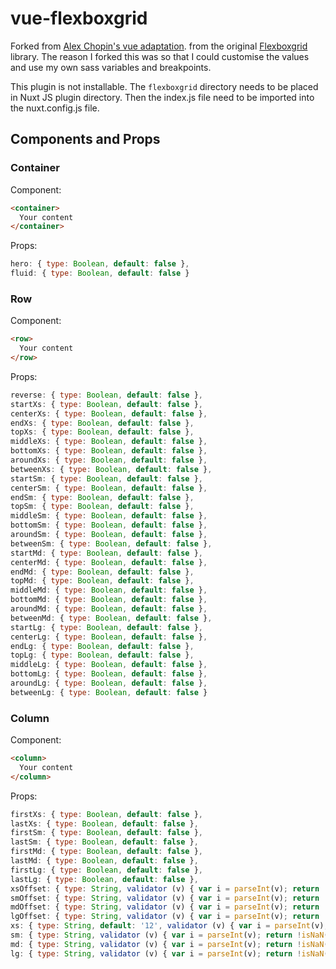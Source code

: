 # vue-flexboxgrid
Forked from [Alex Chopin's vue adaptation](https://github.com/alexchopin/vue-flexboxgrid). from the original [Flexboxgrid](https://github.com/kristoferjoseph/flexboxgrid) library.
The reason I forked this was so that I could customise the values and use my own sass variables and breakpoints.

This plugin is not installable. The `flexboxgrid` directory needs to be placed in Nuxt JS plugin directory. Then the index.js file need to be imported into the nuxt.config.js file. 


## Components and Props

### Container

Component:
```html
<container>
  Your content
</container>
```
Props:
```js
hero: { type: Boolean, default: false },
fluid: { type: Boolean, default: false }
```

### Row

Component:
```html
<row>
  Your content
</row>
```
Props:
```js
reverse: { type: Boolean, default: false },
startXs: { type: Boolean, default: false },
centerXs: { type: Boolean, default: false },
endXs: { type: Boolean, default: false },
topXs: { type: Boolean, default: false },
middleXs: { type: Boolean, default: false },
bottomXs: { type: Boolean, default: false },
aroundXs: { type: Boolean, default: false },
betweenXs: { type: Boolean, default: false },
startSm: { type: Boolean, default: false },
centerSm: { type: Boolean, default: false },
endSm: { type: Boolean, default: false },
topSm: { type: Boolean, default: false },
middleSm: { type: Boolean, default: false },
bottomSm: { type: Boolean, default: false },
aroundSm: { type: Boolean, default: false },
betweenSm: { type: Boolean, default: false },
startMd: { type: Boolean, default: false },
centerMd: { type: Boolean, default: false },
endMd: { type: Boolean, default: false },
topMd: { type: Boolean, default: false },
middleMd: { type: Boolean, default: false },
bottomMd: { type: Boolean, default: false },
aroundMd: { type: Boolean, default: false },
betweenMd: { type: Boolean, default: false },
startLg: { type: Boolean, default: false },
centerLg: { type: Boolean, default: false },
endLg: { type: Boolean, default: false },
topLg: { type: Boolean, default: false },
middleLg: { type: Boolean, default: false },
bottomLg: { type: Boolean, default: false },
aroundLg: { type: Boolean, default: false },
betweenLg: { type: Boolean, default: false }
```

### Column

Component:
```html
<column>
  Your content
</column>
```
Props:
```js
firstXs: { type: Boolean, default: false },
lastXs: { type: Boolean, default: false },
firstSm: { type: Boolean, default: false },
lastSm: { type: Boolean, default: false },
firstMd: { type: Boolean, default: false },
lastMd: { type: Boolean, default: false },
firstLg: { type: Boolean, default: false },
lastLg: { type: Boolean, default: false },
xsOffset: { type: String, validator (v) { var i = parseInt(v); return !isNaN(i) && v > 0 && v < 13 } },
smOffset: { type: String, validator (v) { var i = parseInt(v); return !isNaN(i) && v > 0 && v < 13 } },
mdOffset: { type: String, validator (v) { var i = parseInt(v); return !isNaN(i) && v > 0 && v < 13 } },
lgOffset: { type: String, validator (v) { var i = parseInt(v); return !isNaN(i) && v > 0 && v < 13 } },
xs: { type: String, default: '12', validator (v) { var i = parseInt(v); return !isNaN(i) && v > 0 && v < 13 } },
sm: { type: String, validator (v) { var i = parseInt(v); return !isNaN(i) && v > 0 && v < 13 } },
md: { type: String, validator (v) { var i = parseInt(v); return !isNaN(i) && v > 0 && v < 13 } },
lg: { type: String, validator (v) { var i = parseInt(v); return !isNaN(i) && v > 0 && v < 13 } }
```
